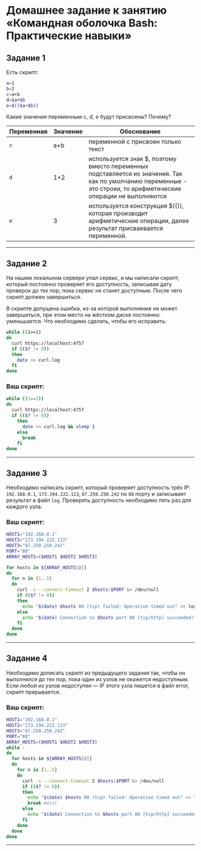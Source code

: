 # Домашнее задание к занятию «Командная оболочка Bash: Практические навыки»

## Задание 1

Есть скрипт:

```bash
a=1
b=2
c=a+b
d=$a+$b
e=$(($a+$b))
```

Какие значения переменным c, d, e будут присвоены? Почему?

| Переменная  | Значение | Обоснование                                                                                                                                                      |
| ------------- |----------|------------------------------------------------------------------------------------------------------------------------------------------------------------------|
| `c`  | a+b      | переменной с присвоен только текст                                                                                                                               |
| `d`  | 1+2      | используется знак $, поэтому вместо переменных подставляется их значения. Так как по умолчанию переменные - это строки, то арифметические операции не выполняются |
| `e`  | 3        | используется конструкция $(()), которая производит арифметические операции, далее результат присваевается переменной.                                            |

----

## Задание 2

На нашем локальном сервере упал сервис, и мы написали скрипт, который постоянно проверяет его доступность, записывая дату проверок до тех пор, пока сервис не станет доступным. После чего скрипт должен завершиться. 

В скрипте допущена ошибка, из-за которой выполнение не может завершиться, при этом место на жёстком диске постоянно уменьшается. Что необходимо сделать, чтобы его исправить:

```bash
while ((1==1)
do
  curl https://localhost:4757
  if (($? != 0))
  then
	date >> curl.log
  fi
done
```

### Ваш скрипт:

```bash
while ((1==1))
do
  curl https://localhost:4757
  if (($? != 0))
	then
	  date >> curl.log && sleep 1
	else
	  break
	fi
done
```

---

## Задание 3

Необходимо написать скрипт, который проверяет доступность трёх IP: `192.168.0.1`, `173.194.222.113`, `87.250.250.242` по `80` порту и записывает результат в файл `log`. Проверять доступность необходимо пять раз для каждого узла.

### Ваш скрипт:

```bash
HOST1="192.168.0.1"
HOST2="173.194.222.113"
HOST3="87.250.250.242"
PORT="80"
ARRAY_HOSTS=($HOST1 $HOST2 $HOST3)

for hosts in ${ARRAY_HOSTS[@]}
do
  for n in {1..5}
  do
    curl -s --connect-timeout 2 $hosts:$PORT &> /dev/null
    if (($? != 0))
    then
      echo "$(date) $hosts 80 (tcp) failed: Operation timed out" >> log.txt
    else
      echo "$(date) Connection to $hosts port 80 [tcp/http] succeeded!" >> log.txt
    fi 
  done
done
```

---
## Задание 4

Необходимо дописать скрипт из предыдущего задания так, чтобы он выполнялся до тех пор, пока один из узлов не окажется недоступным. Если любой из узлов недоступен — IP этого узла пишется в файл error, скрипт прерывается.

### Ваш скрипт:

```bash
HOST1="192.168.0.1"
HOST2="173.194.222.113"
HOST3="87.250.250.242"
PORT="80"
ARRAY_HOSTS=($HOST1 $HOST2 $HOST3)
while :
do
  for hosts in ${ARRAY_HOSTS[@]}
  do
    for n in {1..5}
    do
      curl -s --connect-timeout 2 $hosts:$PORT &> /dev/null
      if (($? != 0))
      then
        echo "$(date) $hosts 80 (tcp) failed: Operation timed out" >> log.txt
        break #exit
      else
        echo "$(date) Connection to $hosts port 80 [tcp/http] succeeded!" >> log.txt
      fi 
    done
  done
done
```

---